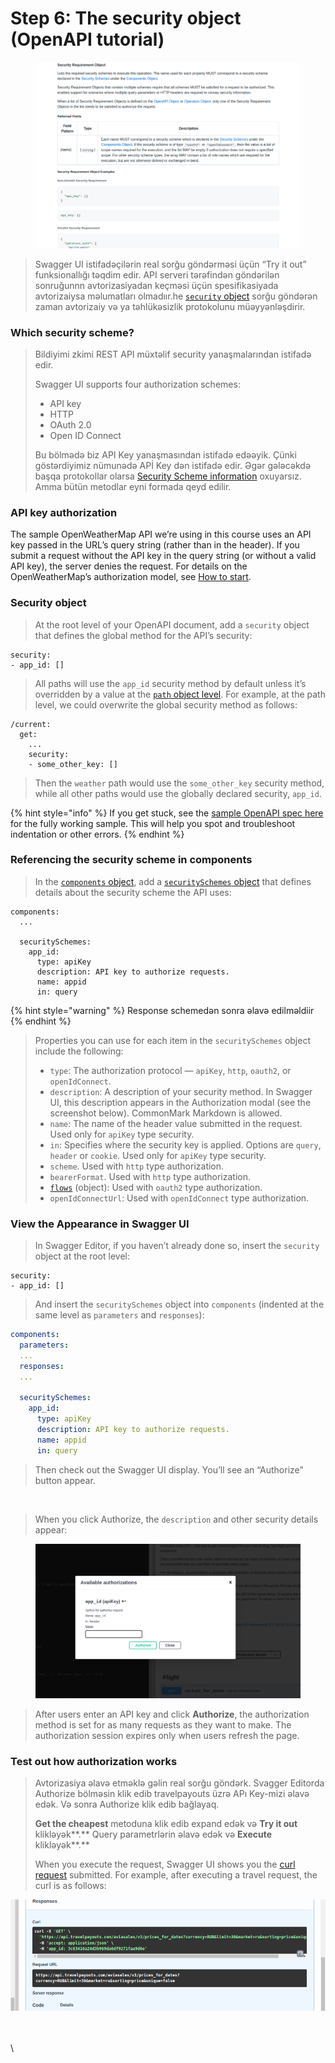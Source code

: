 # Step 6: The security object (OpenAPI tutorial)

<figure><img src=".gitbook/assets/image (2).png" alt=""><figcaption></figcaption></figure>

> Swagger UI  istifadəçilərin real sorğu göndərməsi üçün “Try it out” funksionallığı təqdim edir. API serveri tərəfindən göndərilən sonruğunnn avtorizasiyadan keçməsi üçün spesifikasiyada avtorizaiysa məlumatları olmadıır.he [`security` object](https://github.com/OAI/OpenAPI-Specification/blob/master/versions/3.1.0.md#securityRequirementObject) sorğu göndərən zaman avtorizaiy və ya təhlükəsizlik protokolunu müəyyənləşdirir.

### Which security scheme? 

> Bildiyimi zkimi REST API müxtəlif security yanaşmalarından istifadə edir.&#x20;
>
> Swagger UI supports four authorization schemes:
>
> * API key
> * HTTP
> * OAuth 2.0
> * Open ID Connect
>
> Bu bölmədə biz API Key yanaşmasından istifadə edəəyik. Çünki göstərdiyimiz nümunədə APİ Key dən istifadə edir. Əgər gələcəkdə başqa protokollar olarsa [Security Scheme information](https://github.com/OAI/OpenAPI-Specification/blob/master/versions/3.1.0.md#security-scheme-object) oxuyarsız. Amma bütün metodlar eyni formada qeyd edilir.

### API key authorization

The sample OpenWeatherMap API we’re using in this course uses an API key passed in the URL’s query string (rather than in the header). If you submit a request without the API key in the query string (or without a valid API key), the server denies the request. For details on the OpenWeatherMap’s authorization model, see [How to start](https://openweathermap.org/appid#use).

### Security object

> At the root level of your OpenAPI document, add a `security` object that defines the global method for the API’s security:

```
security:
- app_id: []
```

> All paths will use the `app_id` security method by default unless it’s overridden by a value at the [`path` object level](https://idratherbewriting.com/learnapidoc/pubapis\_openapi\_step4\_paths\_object.html). For example, at the path level, we could overwrite the global security method as follows:

```
/current:
  get:
    ...
    security:
    - some_other_key: []
```

> Then the `weather` path would use the `some_other_key` security method, while all other paths would use the globally declared security, `app_id`.

{% hint style="info" %}
If you get stuck, see the [sample OpenAPI spec here](https://idratherbewriting.com/learnapidoc/docs/openapi\_spec\_and\_generated\_ref\_docs/openapi\_openweathermap.yml) for the fully working sample. This will help you spot and troubleshoot indentation or other errors.
{% endhint %}

### Referencing the security scheme in components

> In the [`components` object](https://idratherbewriting.com/learnapidoc/pubapis\_openapi\_step5\_components\_object.html), add a [`securitySchemes` object](https://github.com/OAI/OpenAPI-Specification/blob/master/versions/3.1.0.md#securitySchemeObject) that defines details about the security scheme the API uses:

```
components:
  ...

  securitySchemes:
    app_id:
      type: apiKey
      description: API key to authorize requests.
      name: appid
      in: query
```

{% hint style="warning" %}
Response schemedən sonra əlavə edilməldiir
{% endhint %}

>
>
> Properties you can use for each item in the `securitySchemes` object include the following:
>
> * `type`: The authorization protocol — `apiKey`, `http`, `oauth2`, or `openIdConnect`.
> * `description`: A description of your security method. In Swagger UI, this description appears in the Authorization modal (see the screenshot below). CommonMark Markdown is allowed.
> * `name`: The name of the header value submitted in the request. Used only for `apiKey` type security.
> * `in`: Specifies where the security key is applied. Options are `query`, `header` or `cookie`. Used only for `apiKey` type security.
> * `scheme`. Used with `http` type authorization.
> * `bearerFormat`. Used with `http` type authorization.
> * [`flows`](https://github.com/OAI/OpenAPI-Specification/blob/master/versions/3.1.0.md#oauthFlowsObject) (object): Used with `oauth2` type authorization.
> * `openIdConnectUrl`: Used with `openIdConnect` type authorization.

### &#x20;View the Appearance in Swagger UI

> In Swagger Editor, if you haven’t already done so, insert the `security` object at the root level:

```
security:
- app_id: []
```

> And insert the `securitySchemes` object into `components` (indented at the same level as `parameters` and `responses`):

```yaml
components:
  parameters:
  ...
  responses:
  ...

  securitySchemes:
    app_id:
      type: apiKey
      description: API key to authorize requests.
      name: appid
      in: query
```

> Then check out the Swagger UI display. You’ll see an “Authorize” button appear.

<figure><img src="https://lh3.googleusercontent.com/RnJI6t1ruWebkaa5pSN1ZFGXJ5z8wUBtHaJysQQb4tB9U92Qwtq7Zx2cCR1sSwe579KdRFqK4Z2iypM3f8DURqbMnb1GVNcamim0e_o1krBLO83ZD8iUgHIBAn8RkOJ3S04pj-y4qmxHqQiRYWz-dPazJFCuij5S3W7jrmVaWoT4ce1XiI9i3oQxPt5czn84p7E" alt=""><figcaption></figcaption></figure>

> When you click Authorize, the `description` and other security details appear:

<figure><img src=".gitbook/assets/image.png" alt=""><figcaption></figcaption></figure>

> After users enter an API key and click **Authorize**, the authorization method is set for as many requests as they want to make. The authorization session expires only when users refresh the page.

### &#x20;Test out how authorization works

> Avtorizasiya əlavə etməklə gəlin real sorğu göndərk. Svagger Editorda Authorize bölməsin  klik edib travelpayouts üzrə APı Key-mizi əlavə edək. Və sonra Authorize klik edib bağlayaq.
>
> **Get the cheapest** metoduna klik edib expand edək və **Try it out** klikləyək**.** Query parametrlərin əlavə edək və **Execute** klikləyək**.**
>
> When you execute the request, Swagger UI shows you the [curl request](https://idratherbewriting.com/learnapidoc/docapis\_make\_curl\_call.html) submitted. For example, after executing a travel request, the curl is as follows:

![](<.gitbook/assets/image (3).png>)

\
\
\
